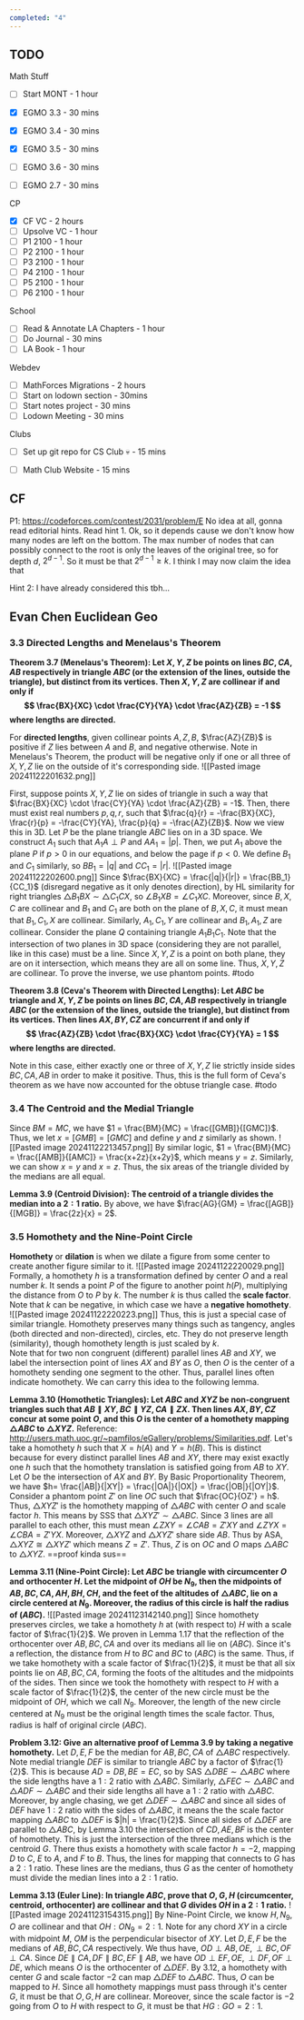```yaml
---
completed: "4"
---
```


## TODO

Math Stuff
- [ ] Start MONT - 1 hour
- [x] EGMO 3.3 - 30 mins
- [x] EGMO 3.4 - 30 mins
- [x] EGMO 3.5 - 30 mins
- [ ] EGMO 3.6 - 30 mins
- [ ] EGMO 2.7 - 30 mins


CP
- [x] CF VC - 2 hours
- [ ] Upsolve VC - 1 hour
- [ ] P1 2100 - 1 hour
- [ ] P2 2100 - 1 hour
- [ ] P3 2100 - 1 hour
- [ ] P4 2100 - 1 hour
- [ ] P5 2100 - 1 hour
- [ ] P6 2100 - 1 hour

School
- [ ] Read & Annotate LA Chapters - 1 hour
- [ ] Do Journal - 30 mins
- [ ] LA Book - 1 hour

Webdev
- [ ] MathForces Migrations - 2 hours
- [ ] Start on lodown section - 30mins
- [ ] Start notes project - 30 mins
- [ ] Lodown Meeting - 30 mins

Clubs
- [ ] Set up git repo for CS Club :skull: - 15 mins
- [ ] Math Club Website - 15 mins



## CF

P1: https://codeforces.com/contest/2031/problem/E
No idea at all, gonna read editorial hints.
Read hint 1. Ok, so it depends cause we don't know how many nodes are left on the bottom. The max number of nodes that can possibly connect to the root is only the leaves of the original tree, so for depth $d$, $2^{d-1}$. So it must be that $2^{d-1} \ge k$.
I think I may now claim the idea that 

Hint 2: I have already considered this tbh...



## Evan Chen Euclidean Geo

### 3.3 Directed Lengths and Menelaus's Theorem

**Theorem 3.7 (Menelaus's Theorem): Let $X,Y,Z$ be points on lines $BC,CA,AB$ respectively in triangle $ABC$ (or the extension of the lines, outside the triangle), but distinct from its vertices. Then $X,Y,Z$ are collinear if and only if
$$
\frac{BX}{XC} \cdot \frac{CY}{YA} \cdot \frac{AZ}{ZB} = -1
$$
where lengths are directed.**

For **directed lengths**, given collinear points $A,Z,B$, $\frac{AZ}{ZB}$ is positive if $Z$ lies between $A$ and $B$, and negative otherwise. Note in Menelaus's Theorem, the product will be negative only if one or all three of $X,Y,Z$ lie on the outside of it's corresponding side.
![[Pasted image 20241122201632.png]]

First, suppose points $X,Y,Z$ lie on sides of triangle in such a way that $\frac{BX}{XC} \cdot \frac{CY}{YA} \cdot \frac{AZ}{ZB} = -1$. Then, there must exist real numbers $p,q,r,$ such that $\frac{q}{r} = -\frac{BX}{XC}, \frac{r}{p} = -\frac{CY}{YA}, \frac{p}{q} = -\frac{AZ}{ZB}$. 
Now we view this in 3D. Let $P$ be the plane triangle $ABC$ lies on in a 3D space. We construct $A_1$ such that $A_1A \perp P$ and $AA_1= |p|$. Then, we put $A_1$ above the plane $P$ if $p>0$ in our equations, and below the page if $p<0$. We define $B_1$ and $C_1$ similarly, so $BB_1 = |q|$ and $CC_1 = |r|$.
![[Pasted image 20241122202600.png]]
Since $\frac{BX}{XC} = \frac{|q|}{|r|} = \frac{BB_1}{CC_1}$ (disregard negative as it only denotes direction), by HL similarity for right triangles $\triangle B_1BX \sim \triangle C_1CX$, so $\angle B_1XB = \angle C_1XC$. Moreover, since $B,X,C$ are collinear and $B_1$ and $C_1$ are both on the plane of $B,X,C$, it must mean that $B_1,C_1,X$ are collinear. Similarly, $A_1,C_1,Y$ are collinear and $B_1,A_1,Z$ are collinear. 
Consider the plane $Q$ containing triangle $A_1B_1C_1$. Note that the intersection of two planes in 3D space (considering they are not parallel, like in this case) must be a line. Since $X,Y,Z$ is a point on both plane, they are on it intersection, which means they are all on some line. Thus,
$X,Y,Z$ are collinear.
To prove the inverse, we use phantom points.
#todo

**Theorem 3.8 (Ceva's Theorem with Directed Lengths): Let $ABC$ be triangle and $X,Y,Z$ be points on lines $BC,CA,AB$ respectively in triangle $ABC$ (or the extension of the lines, outside the triangle), but distinct from its vertices. Then lines $AX,BY,CZ$ are concurrent if and only if
$$
\frac{AZ}{ZB} \cdot \frac{BX}{XC} \cdot \frac{CY}{YA} = 1
$$
where lengths are directed.**

Note in this case, either exactly one or three of $X,Y,Z$ lie strictly inside sides $BC,CA,AB$ in order to make it positive. Thus, this is the full form of Ceva's theorem as we have now accounted for the obtuse triangle case.
#todo

### 3.4 The Centroid and the Medial Triangle

Since $BM = MC$, we have $1 = \frac{BM}{MC} = \frac{[GMB]}{[GMC]}$. Thus, we let $x = [GMB] = [GMC]$ and define $y$ and $z$ similarly as shown.
![[Pasted image 20241122213457.png]]
By similar logic, $1 = \frac{BM}{MC} = \frac{[AMB]}{[AMC]} = \frac{x+2z}{x+2y}$, which means $y=z$. Similarly, we can show $x=y$ and $x = z$. Thus, the six areas of the triangle divided by the medians are all equal.

**Lemma 3.9 (Centroid Division): The centroid of a triangle divides the median into a $2:1$ ratio.**
By above, we have $\frac{AG}{GM} = \frac{[AGB]}{[MGB]} = \frac{2z}{x} = 2$. 

### 3.5 Homothety and the Nine-Point Circle

**Homothety** or **dilation** is when we dilate a figure from some center to create another figure similar to it. 
![[Pasted image 20241122220029.png]]
Formally, a homothety $h$ is a transformation defined by center $O$ and a real number $k$. It sends a point $P$ of the figure to another point $h(P)$, multiplying the distance from $O$ to $P$ by $k$. The number $k$ is thus called the **scale factor**. Note that $k$ can be negative, in which case we have a **negative homothety**. 
![[Pasted image 20241122220223.png]]
Thus, this is just a special case of similar triangle. Homothety preserves many things such as tangency, angles (both directed and non-directed), circles, etc. They do not preserve length (similarity), though homothety length is just scaled by $k$.  
Note that for two non congruent (different) parallel lines $AB$ and $XY$, we label the intersection point of lines $AX$ and $BY$ as $O$, then $O$ is the center of a homothety sending one segment to the other. Thus, parallel lines often indicate homothety. We can carry this idea to the following lemma.

**Lemma 3.10 (Homothetic Triangles): Let $ABC$ and $XYZ$ be non-congruent triangles such that $AB \parallel XY, BC \parallel YZ, CA \parallel ZX$. Then lines $AX,BY,CZ$ concur at some point $O$, and this $O$ is the center of a homothety mapping $\triangle ABC$ to $\triangle XYZ$.**
Reference: http://users.math.uoc.gr/~pamfilos/eGallery/problems/Similarities.pdf.
Let's take a homothety $h$ such that $X = h(A)$ and $Y = h(B)$. This is distinct because for every distinct parallel lines $AB$ and $XY$, there may exist exactly one $h$ such that the homothety translation is satisfied going from $AB$ to $XY$. Let $O$ be the intersection of $AX$ and $BY$. By Basic Proportionality Theorem, we have $h= \frac{|AB|}{|XY|} = \frac{|OA|}{|OX|} = \frac{|OB|}{|OY|}$. Consider a phantom point $Z'$ on line $OC$ such that $\frac{OC}{OZ'} = h$. Thus, $\triangle XYZ'$ is the homothety mapping of $\triangle ABC$ with center $O$ and scale factor $h$. This means by SSS that $\triangle XYZ' \sim \triangle ABC$. Since 3 lines are all parallel to each other, this must mean $\angle ZXY = \angle CAB = Z'XY$ and $\angle ZYX = \angle CBA = Z'YX$. Moreover, $\triangle XYZ$ and $\triangle XYZ'$ share side $AB$. Thus by ASA, $\triangle XYZ \cong \triangle XYZ'$ which means $Z = Z'$. Thus, $Z$ is on $OC$ and $O$ maps $\triangle ABC$ to $\triangle XYZ$.
==proof kinda sus==

**Lemma 3.11 (Nine-Point Circle): Let $ABC$ be triangle with circumcenter $O$ and orthocenter $H$. Let the midpoint of $OH$ be $N_9$, then the midpoints of $AB,BC,CA,AH,BH,CH$, and the feet of the altitudes of $\triangle ABC$, lie on a circle centered at $N_9$. Moreover, the radius of this circle is half the radius of $(ABC)$.**
![[Pasted image 20241123142140.png]]
Since homothety preserves circles, we take a homothety $h$ at (with respect to) $H$ with a scale factor of $\frac{1}{2}$. We proven in Lemma 1.17 that the reflection of the orthocenter over $AB,BC,CA$ and over its medians all lie on $(ABC)$. Since it's a reflection, the distance from $H$ to $BC$ and $BC$ to $(ABC)$ is the same. Thus, if we take homothety with a scale factor of $\frac{1}{2}$, it must be that all six points lie on $AB,BC,CA$, forming the foots of the altitudes and the midpoints of the sides. Then since we took the homothety with respect to $H$ with a scale factor of $\frac{1}{2}$, the center of the new circle must be the midpoint of $OH$, which we call $N_9$. Moreover, the length of the new circle centered at $N_9$ must be the original length times the scale factor. Thus, radius is half of original circle $(ABC)$.


**Problem 3.12: Give an alternative proof of Lemma 3.9 by taking a negative homothety.**
Let $D,E,F$ be the median for $AB,BC,CA$ of $\triangle ABC$ respectively. Note medial triangle $DEF$ is similar to triangle $ABC$ by a factor of $\frac{1}{2}$. This is because $AD = DB, BE = EC$, so by SAS $\triangle DBE \sim \triangle ABC$ where the side lengths have a $1:2$ ratio with $\triangle ABC$. Similarly, $\triangle FEC \sim \triangle ABC$ and $\triangle ADF \sim \triangle ABC$ and their side lengths all have a $1:2$ ratio with $\triangle ABC$. Moreover, by angle chasing, we get $\triangle DEF \sim \triangle ABC$ and since all sides of $DEF$ have $1:2$ ratio with the sides of $\triangle ABC$, it means the the scale factor mapping $\triangle ABC$ to $\triangle DEF$ is $|h| = \frac{1}{2}$. 
Since all sides of $\triangle DEF$ are parallel to $\triangle ABC$, by Lemma 3.10 the intersection of $CD, AE, BF$ is the center of homothety. This is just the intersection of the three medians which is the centroid $G$. There thus exists a homothety with scale factor $h = -2$, mapping $D$ to $C$, $E$ to $A$, and $F$ to $B$. Thus, the lines for mapping that connects to $G$ has a $2:1$ ratio. These lines are the medians, thus $G$ as the center of homothety must divide the median lines into a $2:1$ ratio.

**Lemma 3.13 (Euler Line): In triangle $ABC$, prove that $O,G,H$ (circumcenter, centroid, orthocenter) are collinear and that $G$ divides $OH$ in a $2:1$ ratio.**
![[Pasted image 20241123154315.png]]
By Nine-Point Circle, we know $H,N_9,O$ are collinear and that $OH : ON_9 = 2:1$. Note for any chord $XY$ in a circle with midpoint $M$, $OM$ is the perpendicular bisector of $XY$. Let $D,E,F$ be the medians of $AB,BC,CA$ respectively. We thus have, $OD \perp AB, OE, \perp BC, OF \perp CA$. Since $DE \parallel CA, DF \parallel BC, EF \parallel AB$, we have $OD \perp EF, OE, \perp DF, OF \perp DE$, which means $O$ is the orthocenter of $\triangle DEF$. By 3.12, a homothety with center $G$ and scale factor $-2$ can map $\triangle DEF$ to $\triangle ABC$. Thus, $O$ can be mapped to $H$. Since all homothety mappings must pass through it's center $G$, it must be that $O,G,H$ are collinear. Moreover, since the scale factor is $-2$ going from $O$ to $H$ with respect to $G$, it must be that $HG : GO = 2:1$.



